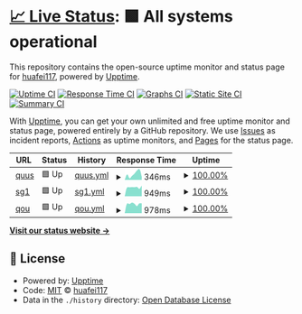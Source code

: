 # [📈 Live Status](https://huafei117.github.io/status): <!--live status--> **🟩 All systems operational**

This repository contains the open-source uptime monitor and status page for [huafei117](https://huafei117.github.io/status), powered by [Upptime](https://github.com/upptime/upptime).

[![Uptime CI](https://github.com/huafei117/status/workflows/Uptime%20CI/badge.svg)](https://github.com/huafei117/status/actions?query=workflow%3A%22Uptime+CI%22)
[![Response Time CI](https://github.com/huafei117/status/workflows/Response%20Time%20CI/badge.svg)](https://github.com/huafei117/status/actions?query=workflow%3A%22Response+Time+CI%22)
[![Graphs CI](https://github.com/huafei117/status/workflows/Graphs%20CI/badge.svg)](https://github.com/huafei117/status/actions?query=workflow%3A%22Graphs+CI%22)
[![Static Site CI](https://github.com/huafei117/status/workflows/Static%20Site%20CI/badge.svg)](https://github.com/huafei117/status/actions?query=workflow%3A%22Static+Site+CI%22)
[![Summary CI](https://github.com/huafei117/status/workflows/Summary%20CI/badge.svg)](https://github.com/huafei117/status/actions?query=workflow%3A%22Summary+CI%22)

With [Upptime](https://upptime.js.org), you can get your own unlimited and free uptime monitor and status page, powered entirely by a GitHub repository. We use [Issues](https://github.com/huafei117/status/issues) as incident reports, [Actions](https://github.com/huafei117/status/actions) as uptime monitors, and [Pages](https://huafei117.github.io/status) for the status page.

<!--start: status pages-->
<!-- This summary is generated by Upptime (https://github.com/upptime/upptime) -->
<!-- Do not edit this manually, your changes will be overwritten -->
<!-- prettier-ignore -->
| URL | Status | History | Response Time | Uptime |
| --- | ------ | ------- | ------------- | ------ |
| <img alt="" src="https://icons.duckduckgo.com/ip3/quus.cctw10086.tk.ico" height="13"> [quus](https://quus.cctw10086.tk) | 🟩 Up | [quus.yml](https://github.com/huafei117/status/commits/HEAD/history/quus.yml) | <details><summary><img alt="Response time graph" src="./graphs/quus/response-time-week.png" height="20"> 346ms</summary><br><a href="https://huafei117.github.io/status/history/quus"><img alt="Response time 253" src="https://img.shields.io/endpoint?url=https%3A%2F%2Fraw.githubusercontent.com%2Fhuafei117%2Fstatus%2FHEAD%2Fapi%2Fquus%2Fresponse-time.json"></a><br><a href="https://huafei117.github.io/status/history/quus"><img alt="24-hour response time 171" src="https://img.shields.io/endpoint?url=https%3A%2F%2Fraw.githubusercontent.com%2Fhuafei117%2Fstatus%2FHEAD%2Fapi%2Fquus%2Fresponse-time-day.json"></a><br><a href="https://huafei117.github.io/status/history/quus"><img alt="7-day response time 346" src="https://img.shields.io/endpoint?url=https%3A%2F%2Fraw.githubusercontent.com%2Fhuafei117%2Fstatus%2FHEAD%2Fapi%2Fquus%2Fresponse-time-week.json"></a><br><a href="https://huafei117.github.io/status/history/quus"><img alt="30-day response time 254" src="https://img.shields.io/endpoint?url=https%3A%2F%2Fraw.githubusercontent.com%2Fhuafei117%2Fstatus%2FHEAD%2Fapi%2Fquus%2Fresponse-time-month.json"></a><br><a href="https://huafei117.github.io/status/history/quus"><img alt="1-year response time 253" src="https://img.shields.io/endpoint?url=https%3A%2F%2Fraw.githubusercontent.com%2Fhuafei117%2Fstatus%2FHEAD%2Fapi%2Fquus%2Fresponse-time-year.json"></a></details> | <details><summary><a href="https://huafei117.github.io/status/history/quus">100.00%</a></summary><a href="https://huafei117.github.io/status/history/quus"><img alt="All-time uptime 97.72%" src="https://img.shields.io/endpoint?url=https%3A%2F%2Fraw.githubusercontent.com%2Fhuafei117%2Fstatus%2FHEAD%2Fapi%2Fquus%2Fuptime.json"></a><br><a href="https://huafei117.github.io/status/history/quus"><img alt="24-hour uptime 100.00%" src="https://img.shields.io/endpoint?url=https%3A%2F%2Fraw.githubusercontent.com%2Fhuafei117%2Fstatus%2FHEAD%2Fapi%2Fquus%2Fuptime-day.json"></a><br><a href="https://huafei117.github.io/status/history/quus"><img alt="7-day uptime 100.00%" src="https://img.shields.io/endpoint?url=https%3A%2F%2Fraw.githubusercontent.com%2Fhuafei117%2Fstatus%2FHEAD%2Fapi%2Fquus%2Fuptime-week.json"></a><br><a href="https://huafei117.github.io/status/history/quus"><img alt="30-day uptime 100.00%" src="https://img.shields.io/endpoint?url=https%3A%2F%2Fraw.githubusercontent.com%2Fhuafei117%2Fstatus%2FHEAD%2Fapi%2Fquus%2Fuptime-month.json"></a><br><a href="https://huafei117.github.io/status/history/quus"><img alt="1-year uptime 97.72%" src="https://img.shields.io/endpoint?url=https%3A%2F%2Fraw.githubusercontent.com%2Fhuafei117%2Fstatus%2FHEAD%2Fapi%2Fquus%2Fuptime-year.json"></a></details>
| <img alt="" src="https://icons.duckduckgo.com/ip3/sg1.cctw10086.tk.ico" height="13"> [sg1](https://sg1.cctw10086.tk) | 🟩 Up | [sg1.yml](https://github.com/huafei117/status/commits/HEAD/history/sg1.yml) | <details><summary><img alt="Response time graph" src="./graphs/sg1/response-time-week.png" height="20"> 949ms</summary><br><a href="https://huafei117.github.io/status/history/sg1"><img alt="Response time 931" src="https://img.shields.io/endpoint?url=https%3A%2F%2Fraw.githubusercontent.com%2Fhuafei117%2Fstatus%2FHEAD%2Fapi%2Fsg1%2Fresponse-time.json"></a><br><a href="https://huafei117.github.io/status/history/sg1"><img alt="24-hour response time 1117" src="https://img.shields.io/endpoint?url=https%3A%2F%2Fraw.githubusercontent.com%2Fhuafei117%2Fstatus%2FHEAD%2Fapi%2Fsg1%2Fresponse-time-day.json"></a><br><a href="https://huafei117.github.io/status/history/sg1"><img alt="7-day response time 949" src="https://img.shields.io/endpoint?url=https%3A%2F%2Fraw.githubusercontent.com%2Fhuafei117%2Fstatus%2FHEAD%2Fapi%2Fsg1%2Fresponse-time-week.json"></a><br><a href="https://huafei117.github.io/status/history/sg1"><img alt="30-day response time 930" src="https://img.shields.io/endpoint?url=https%3A%2F%2Fraw.githubusercontent.com%2Fhuafei117%2Fstatus%2FHEAD%2Fapi%2Fsg1%2Fresponse-time-month.json"></a><br><a href="https://huafei117.github.io/status/history/sg1"><img alt="1-year response time 931" src="https://img.shields.io/endpoint?url=https%3A%2F%2Fraw.githubusercontent.com%2Fhuafei117%2Fstatus%2FHEAD%2Fapi%2Fsg1%2Fresponse-time-year.json"></a></details> | <details><summary><a href="https://huafei117.github.io/status/history/sg1">100.00%</a></summary><a href="https://huafei117.github.io/status/history/sg1"><img alt="All-time uptime 100.00%" src="https://img.shields.io/endpoint?url=https%3A%2F%2Fraw.githubusercontent.com%2Fhuafei117%2Fstatus%2FHEAD%2Fapi%2Fsg1%2Fuptime.json"></a><br><a href="https://huafei117.github.io/status/history/sg1"><img alt="24-hour uptime 100.00%" src="https://img.shields.io/endpoint?url=https%3A%2F%2Fraw.githubusercontent.com%2Fhuafei117%2Fstatus%2FHEAD%2Fapi%2Fsg1%2Fuptime-day.json"></a><br><a href="https://huafei117.github.io/status/history/sg1"><img alt="7-day uptime 100.00%" src="https://img.shields.io/endpoint?url=https%3A%2F%2Fraw.githubusercontent.com%2Fhuafei117%2Fstatus%2FHEAD%2Fapi%2Fsg1%2Fuptime-week.json"></a><br><a href="https://huafei117.github.io/status/history/sg1"><img alt="30-day uptime 100.00%" src="https://img.shields.io/endpoint?url=https%3A%2F%2Fraw.githubusercontent.com%2Fhuafei117%2Fstatus%2FHEAD%2Fapi%2Fsg1%2Fuptime-month.json"></a><br><a href="https://huafei117.github.io/status/history/sg1"><img alt="1-year uptime 100.00%" src="https://img.shields.io/endpoint?url=https%3A%2F%2Fraw.githubusercontent.com%2Fhuafei117%2Fstatus%2FHEAD%2Fapi%2Fsg1%2Fuptime-year.json"></a></details>
| <img alt="" src="https://icons.duckduckgo.com/ip3/sg2.cctw10086.tk.ico" height="13"> [qou](https://sg2.cctw10086.tk) | 🟩 Up | [qou.yml](https://github.com/huafei117/status/commits/HEAD/history/qou.yml) | <details><summary><img alt="Response time graph" src="./graphs/qou/response-time-week.png" height="20"> 978ms</summary><br><a href="https://huafei117.github.io/status/history/qou"><img alt="Response time 922" src="https://img.shields.io/endpoint?url=https%3A%2F%2Fraw.githubusercontent.com%2Fhuafei117%2Fstatus%2FHEAD%2Fapi%2Fqou%2Fresponse-time.json"></a><br><a href="https://huafei117.github.io/status/history/qou"><img alt="24-hour response time 1035" src="https://img.shields.io/endpoint?url=https%3A%2F%2Fraw.githubusercontent.com%2Fhuafei117%2Fstatus%2FHEAD%2Fapi%2Fqou%2Fresponse-time-day.json"></a><br><a href="https://huafei117.github.io/status/history/qou"><img alt="7-day response time 978" src="https://img.shields.io/endpoint?url=https%3A%2F%2Fraw.githubusercontent.com%2Fhuafei117%2Fstatus%2FHEAD%2Fapi%2Fqou%2Fresponse-time-week.json"></a><br><a href="https://huafei117.github.io/status/history/qou"><img alt="30-day response time 931" src="https://img.shields.io/endpoint?url=https%3A%2F%2Fraw.githubusercontent.com%2Fhuafei117%2Fstatus%2FHEAD%2Fapi%2Fqou%2Fresponse-time-month.json"></a><br><a href="https://huafei117.github.io/status/history/qou"><img alt="1-year response time 922" src="https://img.shields.io/endpoint?url=https%3A%2F%2Fraw.githubusercontent.com%2Fhuafei117%2Fstatus%2FHEAD%2Fapi%2Fqou%2Fresponse-time-year.json"></a></details> | <details><summary><a href="https://huafei117.github.io/status/history/qou">100.00%</a></summary><a href="https://huafei117.github.io/status/history/qou"><img alt="All-time uptime 100.00%" src="https://img.shields.io/endpoint?url=https%3A%2F%2Fraw.githubusercontent.com%2Fhuafei117%2Fstatus%2FHEAD%2Fapi%2Fqou%2Fuptime.json"></a><br><a href="https://huafei117.github.io/status/history/qou"><img alt="24-hour uptime 100.00%" src="https://img.shields.io/endpoint?url=https%3A%2F%2Fraw.githubusercontent.com%2Fhuafei117%2Fstatus%2FHEAD%2Fapi%2Fqou%2Fuptime-day.json"></a><br><a href="https://huafei117.github.io/status/history/qou"><img alt="7-day uptime 100.00%" src="https://img.shields.io/endpoint?url=https%3A%2F%2Fraw.githubusercontent.com%2Fhuafei117%2Fstatus%2FHEAD%2Fapi%2Fqou%2Fuptime-week.json"></a><br><a href="https://huafei117.github.io/status/history/qou"><img alt="30-day uptime 100.00%" src="https://img.shields.io/endpoint?url=https%3A%2F%2Fraw.githubusercontent.com%2Fhuafei117%2Fstatus%2FHEAD%2Fapi%2Fqou%2Fuptime-month.json"></a><br><a href="https://huafei117.github.io/status/history/qou"><img alt="1-year uptime 100.00%" src="https://img.shields.io/endpoint?url=https%3A%2F%2Fraw.githubusercontent.com%2Fhuafei117%2Fstatus%2FHEAD%2Fapi%2Fqou%2Fuptime-year.json"></a></details>

<!--end: status pages-->

[**Visit our status website →**](https://huafei117.github.io/status)

## 📄 License

- Powered by: [Upptime](https://github.com/upptime/upptime)
- Code: [MIT](./LICENSE) © [huafei117](https://huafei117.github.io/status)
- Data in the `./history` directory: [Open Database License](https://opendatacommons.org/licenses/odbl/1-0/)
